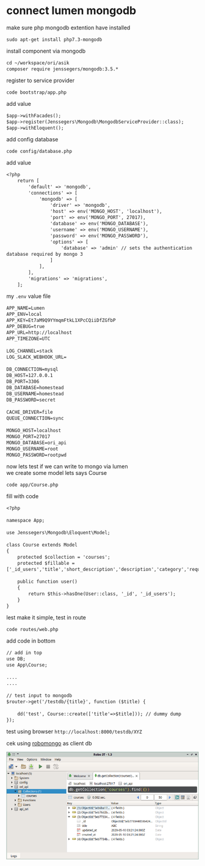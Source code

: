 # connect lumen mongodb

make sure php mongodb extention have installed
````
sudo apt-get install php7.3-mongodb
````
install component via mongodb
````
cd ~/workspace/ori/asik
composer require jenssegers/mongodb:3.5.*
````
register to service provider
````
code bootstrap/app.php
````
add value
````
$app->withFacades();
$app->register(Jenssegers\Mongodb\MongodbServiceProvider::class);
$app->withEloquent();
````
add config database
````
code config/database.php
````
add value
````
<?php
    return [
        'default' => 'mongodb',
        'connections' => [
            'mongodb' => [ 
                'driver' => 'mongodb',
                'host' => env('MONGO_HOST', 'localhost'),
                'port' => env('MONGO_PORT', 27017),
                'database' => env('MONGO_DATABASE'),
                'username' => env('MONGO_USERNAME'),
                'password' => env('MONGO_PASSWORD'),
                'options' => [
                    'database' => 'admin' // sets the authentication database required by mongo 3
                ]
            ],
        ],
        'migrations' => 'migrations',
    ];
````
my `.env` value file 
````
APP_NAME=Lumen
APP_ENV=local
APP_KEY=Et7aM9Q9YYmqmFtkL1XPcCQiiDfZGfbP
APP_DEBUG=true
APP_URL=http://localhost
APP_TIMEZONE=UTC

LOG_CHANNEL=stack
LOG_SLACK_WEBHOOK_URL=

DB_CONNECTION=mysql
DB_HOST=127.0.0.1
DB_PORT=3306
DB_DATABASE=homestead
DB_USERNAME=homestead
DB_PASSWORD=secret

CACHE_DRIVER=file
QUEUE_CONNECTION=sync

MONGO_HOST=localhost
MONGO_PORT=27017
MONGO_DATABASE=ori_api
MONGO_USERNAME=root
MONGO_PASSWORD=rootpwd
````

now lets test if we can write to mongo via lumen  
we create some model lets says Course  
````
code app/Course.php
````
fill with code
````
<?php

namespace App;

use Jenssegers\Mongodb\Eloquent\Model;

class Course extends Model
{
    protected $collection = 'courses';
    protected $fillable = ['_id_users','title','short_description','description','category','required','price','cover','capacity','open_date','close_date','type','event_date'];

    public function user()
    {
        return $this->hasOne(User::class, '_id', '_id_users');
    }
}
````
lest make it simple, test in route
````
code routes/web.php
````
add code in bottom
````
// add in top
use DB;
use App\Course;

....
....

// test input to mongodb
$router->get('/testdb/{title}', function ($title) {

    dd('test', Course::create(['title'=>$title])); // dummy dump
});
````

test using browser `http://localhost:8000/testdb/XYZ`

cek using [robomongo](https://robomongo.org/download) as client db  

![alt text][logo]

[logo]: img/03_robomongo.png "Logo Title Text 2"
